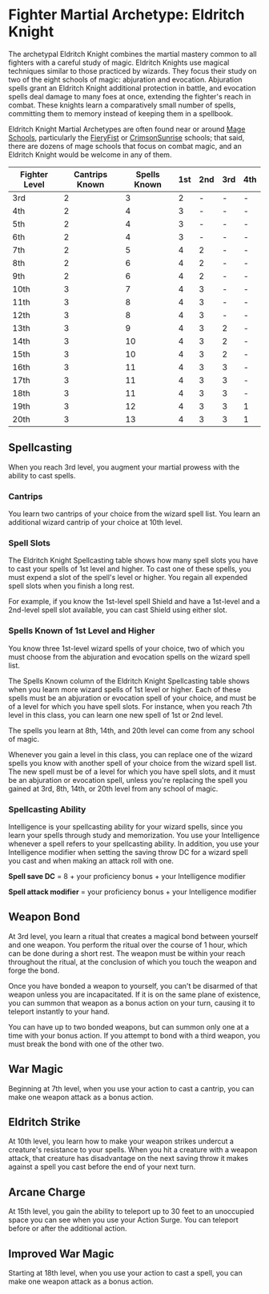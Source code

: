 # Fighter Martial Archetype: Eldritch Knight
The archetypal Eldritch Knight combines the martial mastery common to all fighters with a careful study of magic. Eldritch Knights use magical techniques similar to those practiced by wizards. They focus their study on two of the eight schools of magic: abjuration and evocation. Abjuration spells grant an Eldritch Knight additional protection in battle, and evocation spells deal damage to many foes at once, extending the fighter's reach in combat. These knights learn a comparatively small number of spells, committing them to memory instead of keeping them in a spellbook.

Eldritch Knight Martial Archetypes are often found near or around [Mage Schools](/Organizations/MageSchools/MageSchools.md), particularly the [FieryFist](/Organizations/MageSchools/FieryFirst.md) or [CrimsonSunrise](/Organizations/MageSchools/CrimsonSunrise.md) schools; that said, there are dozens of mage schools that focus on combat magic, and an Eldritch Knight would be welcome in any of them.

Fighter Level|Cantrips Known|Spells Known|1st|2nd|3rd|4th
-------------|--------------|------------|---|---|---|---
3rd|2|3|2|-|-|-
4th|2|4|3|-|-|-
5th|2|4|3|-|-|-
6th|2|4|3|-|-|-
7th|2|5|4|2|-|-
8th|2|6|4|2|-|-
9th|2|6|4|2|-|-
10th|3|7|4|3|-|-
11th|3|8|4|3|-|-
12th|3|8|4|3|-|-
13th|3|9|4|3|2|-
14th|3|10|4|3|2|-
15th|3|10|4|3|2|-
16th|3|11|4|3|3|-
17th|3|11|4|3|3|-
18th|3|11|4|3|3|-
19th|3|12|4|3|3|1
20th|3|13|4|3|3|1

## Spellcasting
When you reach 3rd level, you augment your martial prowess with the ability to cast spells.

### Cantrips
You learn two cantrips of your choice from the wizard spell list. You learn an additional wizard cantrip of your choice at 10th level.

### Spell Slots
The Eldritch Knight Spellcasting table shows how many spell slots you have to cast your spells of 1st level and higher. To cast one of these spells, you must expend a slot of the spell's level or higher. You regain all expended spell slots when you finish a long rest.

For example, if you know the 1st-level spell Shield and have a 1st-level and a 2nd-level spell slot available, you can cast Shield using either slot.

### Spells Known of 1st Level and Higher
You know three 1st-level wizard spells of your choice, two of which you must choose from the abjuration and evocation spells on the wizard spell list.

The Spells Known column of the Eldritch Knight Spellcasting table shows when you learn more wizard spells of 1st level or higher. Each of these spells must be an abjuration or evocation spell of your choice, and must be of a level for which you have spell slots. For instance, when you reach 7th level in this class, you can learn one new spell of 1st or 2nd level.

The spells you learn at 8th, 14th, and 20th level can come from any school of magic.

Whenever you gain a level in this class, you can replace one of the wizard spells you know with another spell of your choice from the wizard spell list. The new spell must be of a level for which you have spell slots, and it must be an abjuration or evocation spell, unless you're replacing the spell you gained at 3rd, 8th, 14th, or 20th level from any school of magic.

### Spellcasting Ability
Intelligence is your spellcasting ability for your wizard spells, since you learn your spells through study and memorization. You use your Intelligence whenever a spell refers to your spellcasting ability. In addition, you use your Intelligence modifier when setting the saving throw DC for a wizard spell you cast and when making an attack roll with one.

**Spell save DC** = 8 + your proficiency bonus + your Intelligence modifier

**Spell attack modifier** = your proficiency bonus + your Intelligence modifier

## Weapon Bond
At 3rd level, you learn a ritual that creates a magical bond between yourself and one weapon. You perform the ritual over the course of 1 hour, which can be done during a short rest. The weapon must be within your reach throughout the ritual, at the conclusion of which you touch the weapon and forge the bond.

Once you have bonded a weapon to yourself, you can't be disarmed of that weapon unless you are incapacitated. If it is on the same plane of existence, you can summon that weapon as a bonus action on your turn, causing it to teleport instantly to your hand.

You can have up to two bonded weapons, but can summon only one at a time with your bonus action. If you attempt to bond with a third weapon, you must break the bond with one of the other two.

## War Magic
Beginning at 7th level, when you use your action to cast a cantrip, you can make one weapon attack as a bonus action.

## Eldritch Strike
At 10th level, you learn how to make your weapon strikes undercut a creature's resistance to your spells. When you hit a creature with a weapon attack, that creature has disadvantage on the next saving throw it makes against a spell you cast before the end of your next turn.

## Arcane Charge
At 15th level, you gain the ability to teleport up to 30 feet to an unoccupied space you can see when you use your Action Surge. You can teleport before or after the additional action.

## Improved War Magic
Starting at 18th level, when you use your action to cast a spell, you can make one weapon attack as a bonus action.
